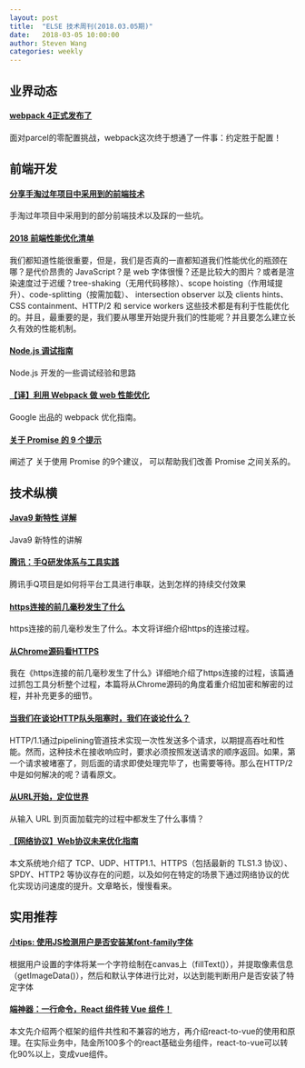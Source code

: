 ```yaml
---
layout: post
title:  "ELSE 技术周刊(2018.03.05期)"
date:   2018-03-05 10:00:00
author: Steven Wang
categories: weekly
---
```


## 业界动态

#### [webpack 4正式发布了](https://medium.com/webpack/webpack-4-released-today-6cdb994702d4)
面对parcel的零配置挑战，webpack这次终于想通了一件事：约定胜于配置！

## 前端开发

#### [分享手淘过年项目中采用到的前端技术](https://www.w3cplus.com/css/taobao-2018-year.html)

手淘过年项目中采用到的部分前端技术以及踩的一些坑。


#### [2018 前端性能优化清单](https://juejin.im/post/5a966bd16fb9a0635172a50a)
我们都知道性能很重要，但是，我们是否真的一直都知道我们性能优化的瓶颈在哪？是代价昂贵的 JavaScript？是 web 字体很慢？还是比较大的图片？或者是渲染速度过于迟缓？tree-shaking（无用代码移除）、scope hoisting（作用域提升）、code-splitting（按需加载）、 intersection observer 以及 clients hints、CSS containment、HTTP/2 和 service workers 这些技术都是有利于性能优化的。并且，最重要的是，我们要从哪里开始提升我们的性能呢？并且要怎么建立长久有效的性能机制。

#### [Node.js 调试指南](https://github.com/nswbmw/node-in-debugging)

Node.js 开发的一些调试经验和思路


#### [【译】利用 Webpack 做 web 性能优化](https://jdc.jd.com/archives/212022)

Google 出品的 webpack 优化指南。

#### [关于 Promise 的 9 个提示](https://github.com/xitu/gold-miner/blob/master/TODO/promising-promise-tips.md)
阐述了 关于使用 Promise 的9个建议， 可以帮助我们改善 Promise 之间关系的。

## 技术纵横

#### [Java9 新特性 详解](https://my.oschina.net/u/3209213/blog/1622984)
Java9 新特性的讲解

#### [腾讯：手Q研发体系与工具实践](https://mp.weixin.qq.com/s/JeBv04N9-D_zFo4ShOyO0Q)

腾讯手Q项目是如何将平台工具进行串联，达到怎样的持续交付效果


#### [https连接的前几毫秒发生了什么](https://fed.renren.com/2017/02/03/https/)

https连接的前几毫秒发生了什么。本文将详细介绍https的连接过程。

#### [从Chrome源码看HTTPS](https://zhuanlan.zhihu.com/p/34041372)

我在《https连接的前几毫秒发生了什么》详细地介绍了https连接的过程，该篇通过抓包工具分析整个过程，本篇将从Chrome源码的角度着重介绍加密和解密的过程，并补充更多的细节。

#### [当我们在谈论HTTP队头阻塞时，我们在谈论什么？](https://mp.weixin.qq.com/s?__biz=MzIyNjE4NjI2Nw==&mid=2652560256&idx=1&sn=7d2c5431152726c966430a5e5ed18b9d&chksm=f39a3ef4c4edb7e281a09338aadf6b3d60a7ff7e28d86543887c90901b4b61d360d6a240fe42&mpshare=1&scene=1&srcid=0301PUu6vdomOfo6jT8OAcCW#rd)
HTTP/1.1通过pipelining管道技术实现一次性发送多个请求，以期提高吞吐和性能。然而，这种技术在接收响应时，要求必须按照发送请求的顺序返回。如果，第一个请求被堵塞了，则后面的请求即使处理完毕了，也需要等待。那么在HTTP/2中是如何解决的呢？请看原文。

#### [从URL开始，定位世界](http://insights.thoughtworks.cn/url-locates-the-world/)

从输入 URL 到页面加载完的过程中都发生了什么事情？

#### [【网络协议】Web协议未来优化指南](https://zhuanlan.zhihu.com/p/33940885)
本文系统地介绍了 TCP、UDP、HTTP1.1、HTTPS（包括最新的 TLS1.3 协议）、SPDY、HTTP2 等协议存在的问题，以及如何在特定的场景下通过网络协议的优化实现访问速度的提升。文章略长，慢慢看来。

## 实用推荐

#### [小tips: 使用JS检测用户是否安装某font-family字体](http://www.zhangxinxu.com/wordpress/2018/02/js-detect-suppot-font-family/)

根据用户设置的字体将某一个字符绘制在canvas上（fillText()），并提取像素信息（getImageData()），然后和默认字体进行比对，以达到能判断用户是否安装了特定字体

#### [端神器：一行命令，React 组件转 Vue 组件！](https://zhuanlan.zhihu.com/p/33928357)
本文先介绍两个框架的组件共性和不兼容的地方，再介绍react-to-vue的使用和原理。在实际业务中，陆金所100多个的react基础业务组件，react-to-vue可以转化90%以上，变成vue组件。